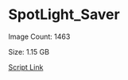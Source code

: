 # SpotLight_Saver

Image Count: 1463

Size: 1.15 GB

[Script Link](https://github.com/liuyal/Archive/blob/master/Python/Utilities/Miscellaneous/spotlight_saver.py)